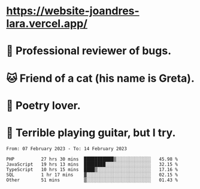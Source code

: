 # https://website-joandres-lara.vercel.app/
# 🐛 Professional reviewer of bugs.
# 🐱 Friend of a cat (his name is Greta).
# 📜 Poetry lover.
# 🎸 Terrible playing guitar, but I try.

<!--START_SECTION:waka-->

```text
From: 07 February 2023 - To: 14 February 2023

PHP          27 hrs 30 mins  ███████████▒░░░░░░░░░░░░░   45.98 %
JavaScript   19 hrs 13 mins  ████████░░░░░░░░░░░░░░░░░   32.15 %
TypeScript   10 hrs 15 mins  ████▒░░░░░░░░░░░░░░░░░░░░   17.16 %
SQL          1 hr 17 mins    ▓░░░░░░░░░░░░░░░░░░░░░░░░   02.15 %
Other        51 mins         ▒░░░░░░░░░░░░░░░░░░░░░░░░   01.43 %
```

<!--END_SECTION:waka-->
